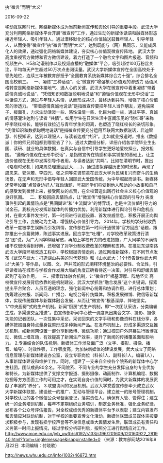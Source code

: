 执“微言”而明“大义”

2016-09-22

移动互联网时代，网络新媒体成为当前新闻宣传和舆论引导的重要手段。武汉大学充分利用网络新媒体平台开展“微宣传”工作，通过生动的新媒体话语和融媒体形态接近年轻人、吸引年轻人，通过潜移默化的核心价值输送鼓舞年轻人、引导年轻人，从而使得“微宣传”执“微言”而明“大义”，达到既能与（网）民同乐，又能成风化人的效果，通过强化网络新媒体建设，夯实核心价值观微宣传阵地。
武汉大学高度重视官方微博和官方微信建设，着力打造了一个融合文字和图片报道、音频和视频生产、H5和动漫制作以及视频直播的“融媒体”平台，吸引超过100万粉丝关注，平均每天产生超过50万次点击阅读量。武汉大学新媒体宣传在全国高校处于领先地位，连续三年被教育部授予“全国教育系统新媒体综合力十强”，综合排名全国高校前三。
 
一、凝练“三种话语”，让“微宣传”增强核心价值观的渗透力
话语风格转变是网络新媒体接地气、通人心的关键，武汉大学在微宣传中着重凝练“带着感情真诚地说话”、“凭借知识和数据聪明地说话”和“遵循价值观在无形中说话”三种话语方式，通过与年轻人共情，从而形成共识，最终达到共鸣，增强了核心价值观的渗透力。
“带着感情真诚地说话”是指微宣传要把年轻人当作朋友，避免端架子、板面孔，力求生动活泼一些、感性温情一些、化巨为细一些，通过平等、真诚的情感灌注达到与读者 “共情”。如用学生在日常生活中喜闻乐见的“晓红哥”来称呼李晓红校长，能够有效拉近与青年学生的距离，也塑造了晓红校长的亲切形象。
“凭借知识和数据聪明地说话”是指微宣传要充分运用互联网大数据说话，启迪智慧、传授知识，达到以理服人，与读者达成“共识”。比如就业报道时，推出《数据派｜你的师兄师姐都到哪里去了？》，通过大数据分析，详细介绍各学院毕业生出国、读研、就业的具体数据，在真实与自信中引导学生更好地爱校择业，报效祖国。
“遵循价值观在无形中说话”，是指微宣传在情感和事实铺垫的基础上，让主流价值观在无形中发挥引导作者用，与读者达到“共鸣”。比如在清明节时，推出《珞珈时光机｜如果周总理重回武大……》，通过虚拟穿越历史的时光机，再现了周恩来、郭沫若、李四光、张之洞等先贤前辈在武汉大学为民族复兴而奋斗的生动场景，在无声和无形中倡导年轻人回顾武大爱国传统，为中华崛起而读书。新媒体还常年设置“点赞身边好人”互动话题，号召同学们将受到他人帮助的小故事和自己的感受发到微博上来，接受网友的点赞，在全校营造出践行社会主义核心价值观的良好氛围。
 
二、积极回应舆情热点，让“微宣传”增强核心价值观的引导力
突发事件引起的舆情热点是“民间舆论”和“主流舆论”的博弈场，也是主流价值引导力的试金石。我校充分发挥新媒体的传播力优势，利用新媒体进行舆论引导和危机应对，在重大事件发生时，第一时间进行议题设置、首发权威信息，积极开展正向舆论引导工作，变被动为主动，增强核心价值引导力。
2014年，学校的学分制收费改革一度被学生误解而引发舆情，宣传部在第一时间开通微博“官方回应”话题，跟踪推出十余篇微博，陈述事实进展，回应学生“吐槽”，对学校改革政策进行清楚“图”说，为广大同学释疑解惑，再加上学校有力的改进措施，广大同学的不满情绪不仅很快得到纾解，还增强了对学分制收费改革的理解和支持。在推进东湖南路武汉大学段环境改造工程中，学校根据舆情走向，通过网络新媒体，在不同节点发布《武汉与武大：打造湖山共美的时代梦想》和《山水武大：1个H5告诉你武大何以“大美”》等作品，以图、文、声并茂的形式阐释环境整治的必要性、合法性，引导读者站在城市与学校合作发展大局的角度正确看待这一决策，对引导和舒缓舆情起到了有效作用。
 
三、探索媒体融合机制，让“微宣传”根基深厚、阵地坚实
高校微宣传发展背后依靠的是机制建设，武汉大学抓住“融合发展”这个关键词，探索提出平台聚合、人员互通的理念，强化新闻中心统筹和协调作用，进行总体策划；统筹建设校报、新闻网、广播台、电视台等传统媒体，积极发展微博、微信等新媒体，实现传统媒体与新媒体融合发展，从而让“微宣传”根基深厚、阵地坚实。
1.“中央厨房”式的生产机制。新闻“厨房”式生产机制，即“一次团队采访，分类编辑生成，多渠道交互推送”。由宣传部新闻中心统一调度派出集合文字、摄影、摄像功能的记者团队，一次性集中采访，采访回来的文字手稿和影像资料在线分享，各媒体按照自身特点量身裁剪形成多种新闻产品。在发布机制上，形成多渠道交互推送机制，如新闻网设置一键分享到微博、微信功能；通过校园户外屏幕进行微博互动、微信上墙互动，有效提高了新闻生产效率，提升了新闻的传播覆盖面和影响力。
2.专兼结合的队伍机制。新媒体工作涉及面广泛（文字、摄影、摄像、播音、编导）、时效性强，工作强度高，为加快新媒体的建设发展，武大成立了网络信息管理与新媒体建设办公室，设立专职岗位（科长1人、副科长1人，编辑1人），从事新媒体建设和维护工作。同时，组建了一支来自全校各个院系的新媒体中心学生社团，团队成员80余名。不同院系、不同专业的学生充分发挥自身的专业优势和特长，为新媒体提供了支撑文字报道、摄影摄像、动画制作、计算机编程、数据挖掘等方方面面工作的可用之才，在实现自身价值的同时，为武大新媒体的发展贡献了丰富的“养分”。
3.联盟协同的发展机制。武汉大学党委宣传部牵头成立武汉大学新媒体联盟，建设统一的推广、互动与管理平台。建立统一的账号管理机制，对学校认证的各个微信公众号备案登记，落实责任人，确保有人管、管得住；建立统一的业务培训机制，每年不定期组织业务培训，制定业务标准，强化业务纪律，发布各个公众号评估报告，对全校成绩优秀的新媒体平台予以表彰；建立内容发布和舆情应对联动机制，对于学校的重要宣传文化活动，新媒体联盟成员媒体需按要求积极参与，发现有损学校声誉等不良信息或重大舆情发生后，联盟成员有责任和义务第一时间上报情况，经过学校分析研判后，按照分工进行舆情应对工作。
http://www.moe.edu.cn/jyb_xwfb/s6192/s133/s196/201609/t20160922_281940.html?from=singlemessage&isappinstalled=0
（来源：教育部网站2016年9月22日  本网编辑：付晓歌）

http://news.whu.edu.cn/info/1002/46872.htm